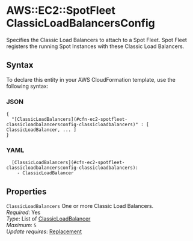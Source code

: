 # AWS::EC2::SpotFleet ClassicLoadBalancersConfig<a name="aws-properties-ec2-spotfleet-classicloadbalancersconfig"></a>

Specifies the Classic Load Balancers to attach to a Spot Fleet\. Spot Fleet registers the running Spot Instances with these Classic Load Balancers\.

## Syntax<a name="aws-properties-ec2-spotfleet-classicloadbalancersconfig-syntax"></a>

To declare this entity in your AWS CloudFormation template, use the following syntax:

### JSON<a name="aws-properties-ec2-spotfleet-classicloadbalancersconfig-syntax.json"></a>

```
{
  "[ClassicLoadBalancers](#cfn-ec2-spotfleet-classicloadbalancersconfig-classicloadbalancers)" : [ ClassicLoadBalancer, ... ]
}
```

### YAML<a name="aws-properties-ec2-spotfleet-classicloadbalancersconfig-syntax.yaml"></a>

```
  [ClassicLoadBalancers](#cfn-ec2-spotfleet-classicloadbalancersconfig-classicloadbalancers):
    - ClassicLoadBalancer
```

## Properties<a name="aws-properties-ec2-spotfleet-classicloadbalancersconfig-properties"></a>

`ClassicLoadBalancers` <a name="cfn-ec2-spotfleet-classicloadbalancersconfig-classicloadbalancers"></a>
One or more Classic Load Balancers\.  
_Required_: Yes  
_Type_: List of [ClassicLoadBalancer](aws-properties-ec2-spotfleet-classicloadbalancer.md)  
_Maximum_: `5`  
_Update requires_: [Replacement](https://docs.aws.amazon.com/AWSCloudFormation/latest/UserGuide/using-cfn-updating-stacks-update-behaviors.html#update-replacement)
